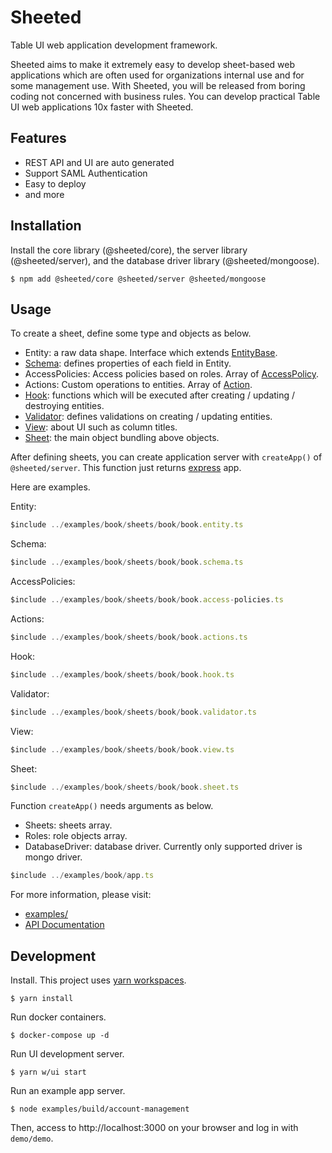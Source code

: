 <!-- README.md is generated automatically. DO NOT edit manually. -->

# Sheeted

Table UI web application development framework.

Sheeted aims to make it extremely easy to develop sheet-based web applications which are often used for organizations internal use and for some management use. With Sheeted, you will be released from boring coding not concerned with business rules. You can develop practical Table UI web applications 10x faster with Sheeted.

## Features

* REST API and UI are auto generated
* Support SAML Authentication
* Easy to deploy
* and more

## Installation

Install the core library (@sheeted/core), the server library (@sheeted/server), and the database driver library (@sheeted/mongoose).

```console
$ npm add @sheeted/core @sheeted/server @sheeted/mongoose
```

## Usage

To create a sheet, define some type and objects as below.

[EntityBase]:https://realglobe-inc.github.io/sheeted/core/interfaces/_entitybase_type_.entitybase.html
[Schema]:https://realglobe-inc.github.io/sheeted/core/modules/_schema_type_.html#schema
[AccessPolicy]: https://realglobe-inc.github.io/sheeted/core/modules/_accesspolicy_type_.html#accesspolicy
[Action]: https://realglobe-inc.github.io/sheeted/core/modules/_action_type_.html#action
[Hook]:https://realglobe-inc.github.io/sheeted/core/modules/_hook_type_.html#hook
[Validator]:https://realglobe-inc.github.io/sheeted/core/modules/_validator_type_.html#validator
[View]:https://realglobe-inc.github.io/sheeted/core/modules/_view_type_.html#view
[Sheet]:https://realglobe-inc.github.io/sheeted/core/modules/_sheet_type_.html#sheet

* Entity: a raw data shape. Interface which extends [EntityBase][EntityBase].
* [Schema][Schema]: defines properties of each field in Entity.
* AccessPolicies: Access policies based on roles. Array of [AccessPolicy][AccessPolicy].
* Actions: Custom operations to entities. Array of [Action][Action].
* [Hook][Hook]: functions which will be executed after creating / updating / destroying entities.
* [Validator][Validator]: defines validations on creating / updating entities.
* [View][View]: about UI such as column titles.
* [Sheet][Sheet]: the main object bundling above objects.

After defining sheets, you can create application server with `createApp()` of `@sheeted/server`. This function just returns [express](https://expressjs.com/) app.

Here are examples.

Entity:

```ts
$include ../examples/book/sheets/book/book.entity.ts
```

Schema:

```ts
$include ../examples/book/sheets/book/book.schema.ts
```

AccessPolicies:

```ts
$include ../examples/book/sheets/book/book.access-policies.ts
```

Actions:

```ts
$include ../examples/book/sheets/book/book.actions.ts
```

Hook:

```ts
$include ../examples/book/sheets/book/book.hook.ts
```

Validator:

```ts
$include ../examples/book/sheets/book/book.validator.ts
```

View:

```ts
$include ../examples/book/sheets/book/book.view.ts
```

Sheet:

```ts
$include ../examples/book/sheets/book/book.sheet.ts
```

Function `createApp()` needs arguments as below.

* Sheets: sheets array.
* Roles: role objects array.
* DatabaseDriver: database driver. Currently only supported driver is mongo driver.

```ts
$include ../examples/book/app.ts
```

For more information, please visit:

* [examples/](./examples)
* [API Documentation](https://realglobe-inc.github.io/sheeted/)

## Development

Install. This project uses [yarn workspaces](https://classic.yarnpkg.com/blog/2017/08/02/introducing-workspaces/).

```console
$ yarn install
```

Run docker containers.

```console
$ docker-compose up -d
```

Run UI development server.

```console
$ yarn w/ui start
```

Run an example app server.

```console
$ node examples/build/account-management
```

Then, access to http://localhost:3000 on your browser and log in with `demo/demo`.
